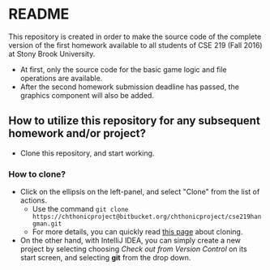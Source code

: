 # README #

This repository is created in order to make the source code of the complete version of the first homework available to all students of CSE 219 (Fall 2016) at Stony Brook University.

* At first, only the source code for the basic game logic and file operations are available.
* After the second homework submission deadline has passed, the graphics component will also be added.

## How to utilize this repository for any subsequent homework and/or project? ##
* Clone this repository, and start working.

### How to clone? ###
* Click on the ellipsis on the left-panel, and select "Clone" from the list of actions.
    - Use the command `git clone https://chthonicproject@bitbucket.org/chthonicproject/cse219hangman.git`
    - For more details, you can quickly read [this page][1] about cloning.
* On the other hand, with IntelliJ IDEA, you can simply create a new project by selecting choosing *Check out from Version Control* on its start screen, and selecting **git** from the drop down.

[1]: https://confluence.atlassian.com/bitbucket/clone-a-repository-223217891.html